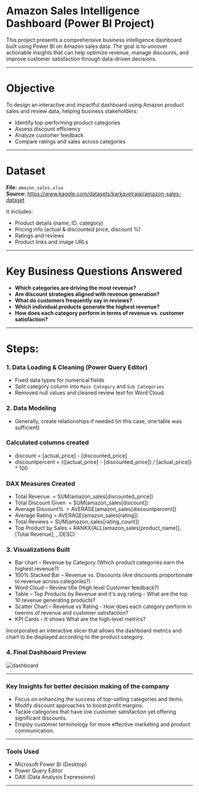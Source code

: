 # Amazon Sales Intelligence Dashboard (Power BI Project)

This project presents a comprehensive business intelligence dashboard built using Power BI on Amazon sales data. The goal is to uncover actionable insights that can help optimize revenue, manage discounts, and improve customer satisfaction through data-driven decisions.

---

# Objective

To design an interactive and impactful dashboard using Amazon product sales and review data, helping business stakeholders:
- Identify top-performing product categories
- Assess discount efficiency
- Analyze customer feedback
- Compare ratings and sales across categories

---

# Dataset

**File:** `amazon_sales.xlsx`  
**Source:** https://www.kaggle.com/datasets/karkavelrajaj/amazon-sales-dataset

It includes:
- Product details (name, ID, category)
- Pricing info (actual & discounted price, discount %)
- Ratings and reviews
- Product links and image URLs

---

# Key Business Questions Answered

- **Which categories are driving the most revenue?**
- **Are discount strategies aligned with revenue generation?**
- **What do customers frequently say in reviews?**
- **Which individual products generate the highest revenue?**
- **How does each category perform in terms of revenue vs. customer satisfaction?**

---

# Steps:

### 1. Data Loading & Cleaning (Power Query Editor)
- Fixed data types for numerical fields
- Split category column into `Main Category` and `Sub Categories`
- Removed null values and cleaned review text for Word Cloud

### 2. Data Modeling
- Generally, create relationships if needed (in this case, one table was sufficient)
  
### Calculated columns created
- discount = [actual_price] - [discounted_price] 
- discountpercent = (([actual_price] - [discounted_price]) / [actual_price]) * 100

### DAX Measures Created
- Total Revenue  = SUM(amazon_sales[discounted_price])                     
- Total Discount Given  = SUM(amazon_sales[discount])           
- Average Discount%  = AVERAGE(amazon_sales[discountpercent])        
- Average Rating = AVERAGE(amazon_sales[rating])                         
- Total Reviews = SUM(amazon_sales[rating_count])       
- Top Product by Sales = RANKX(ALL(amazon_sales[product_name]), [Total Revenue], , DESC)

### 3. Visualizations Built

- Bar chart – Revenue by Category (Which product categories earn the highest revenue?)                      
- 100% Stacked Bar – Revenue vs. Discounts (Are discounts proportionate to revenue across categories?)   
- Word Cloud – Review title (High level Customer feedback?)           
- Table – Top Products by Revenue and it's avg rating - What are the top 10 revenue generating products?                
- Scatter Chart – Revenue vs Rating - How does each category perform in twerms of revenue and customer satisfaction?       
- KPI Cards - It shows What are the high-level metrics? 

Incorporated an interactive slicer that allows the dashboard metrics and chart to be displayed according to the product category.


### 4. Final Dashboard Preview

![dashboard](https://github.com/user-attachments/assets/269ab1d9-f94f-46c2-a52c-c065ebfc60f6)

---

### Key Insights for better decision making of the company

- Focus on enhancing the success of top-selling categories and items.  
- Modify discount approaches to boost profit margins.  
- Tackle categories that have low customer satisfaction yet offering significant discounts.  
- Employ customer terminology for more effective marketing and product communication.  
---

###  Tools Used

- Microsoft Power BI (Desktop)
- Power Query Editor
- DAX (Data Analysis Expressions)

---

